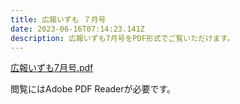 ```yaml
---
title: 広報いずも ７月号
date: 2023-06-16T07:14:23.141Z
description: 広報いずも7月号をPDF形式でご覧いただけます。
---
```


[広報いずも7月号.pdf ](https://www.digital.go.jp/assets/contents/node/basic_page/field_ref_resources/95ff17aa-765a-4d0d-9770-e08a6a3c1e90/20220401_resources_leveraging_digital_technology_separate_02.pdf)

閲覧にはAdobe PDF Readerが必要です。

